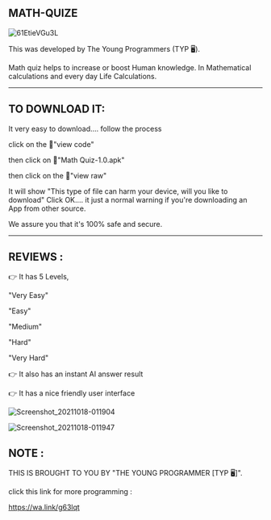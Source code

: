 MATH-QUIZE
------------

![61EtieVGu3L](https://user-images.githubusercontent.com/79866006/137650178-9e3c5aaa-7db8-4ba3-b0a6-0881084ab2b7.png)


This was developed by The Young Programmers (TYP 🖥).

Math quiz helps to increase or boost Human knowledge. In Mathematical calculations and every day Life Calculations. 




_______________________________________________
TO DOWNLOAD IT:
----------------


It very easy to download.... follow the process 

click on the 🔰"view code"

then click on 🔰"Math Quiz-1.0.apk" 

then click on the 🔰"view raw"

It will show "This type of file can harm your device, will you like to download" Click OK.... it just a normal warning if you're downloading an App from other source. 

We assure you that it's 100% safe and secure. 




______________________________________________
REVIEWS :
---------

👉 It has 5 Levels, 

"Very Easy"

"Easy"

"Medium"

"Hard"

"Very Hard"



👉 It also has an instant AI answer result


👉 It has a nice friendly user interface 




![Screenshot_20211018-011904](https://user-images.githubusercontent.com/79866006/137650477-fbd8e1a3-a2ae-4c0a-8886-58ae50a3a912.jpg)




![Screenshot_20211018-011947](https://user-images.githubusercontent.com/79866006/137651330-48d58806-0c5d-4a8d-ac77-242cbdae4341.jpg)




NOTE :
------

THIS IS BROUGHT TO YOU BY "THE YOUNG PROGRAMMER [TYP 🖥]".

click this link for more programming :

https://wa.link/g63lqt
